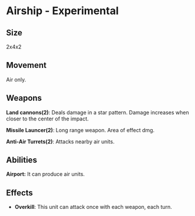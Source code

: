 # Airship - Experimental

## Size

2x4x2

## Movement

Air only.

## Weapons

**Land cannons(2)**: Deals damage in a star pattern. Damage increases when closer to the center of the impact.

**Missile Launcer(2)**: Long range weapon. Area of effect dmg.

**Anti-Air Turrets(2)**: Attacks nearby air units.

## Abilities

**Airport:** It can produce air units.

## Effects

- **Overkill**: This unit can attack once with each weapon, each turn.